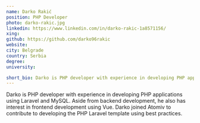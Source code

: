 ```yaml
---
name: Darko Rakić
position: PHP Developer
photo: darko-rakic.jpg
linkedin: https://www.linkedin.com/in/darko-rakic-1a8571156/
xing: 
github: https://github.com/darko96rakic
website: 
city: Belgrade
country: Serbia
degree: 
university: 

short_bio: Darko is PHP developer with experience in developing PHP applications using Laravel and MySQL.
---
```


Darko is PHP developer with experience in developing PHP applications using Laravel and MySQL. Aside from backend development, he also has interest in frontend development using Vue. Darko joined Atomiv to contribute to developing the PHP Laravel template using best practices.